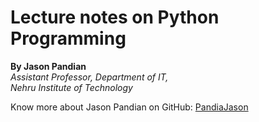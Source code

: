 # Lecture notes on Python Programming

**By Jason Pandian**  
*Assistant Professor, Department of IT,*  
*Nehru Institute of Technology*

Know more about Jason Pandian on GitHub: [PandiaJason](https://github.com/PandiaJason/)